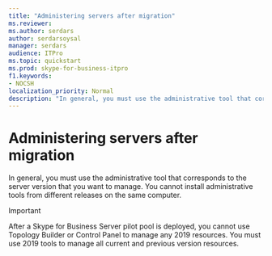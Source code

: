 ```yaml
---
title: "Administering servers after migration"
ms.reviewer: 
ms.author: serdars
author: serdarsoysal
manager: serdars
audience: ITPro
ms.topic: quickstart
ms.prod: skype-for-business-itpro
f1.keywords:
- NOCSH
localization_priority: Normal
description: "In general, you must use the administrative tool that corresponds to the server version that you want to manage."
---
```


# Administering servers after migration

In general, you must use the administrative tool that corresponds to the server version that you want to manage. You cannot install administrative tools from different releases on the same computer.
  
> [!IMPORTANT]
> After a Skype for Business Server pilot pool is deployed, you cannot use Topology Builder or Control Panel to manage any 2019 resources. You must use 2019 tools to manage all current and previous version resources. 
  
